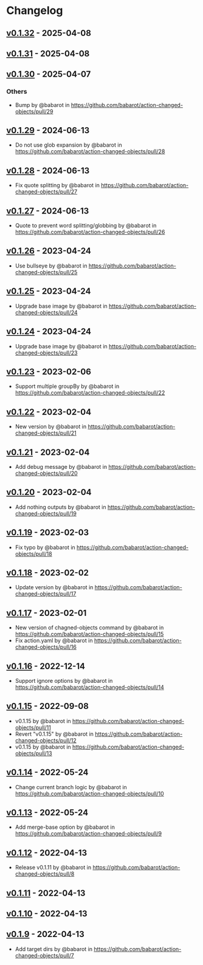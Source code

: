 # Changelog

## [v0.1.32](https://github.com/babarot/action-changed-objects/compare/v0.1.31...v0.1.32) - 2025-04-08

## [v0.1.31](https://github.com/babarot/action-changed-objects/compare/v0.1.30...v0.1.31) - 2025-04-08

## [v0.1.30](https://github.com/babarot/action-changed-objects/compare/v0.1.29...v0.1.30) - 2025-04-07
### Others
- Bump by @babarot in https://github.com/babarot/action-changed-objects/pull/29

## [v0.1.29](https://github.com/babarot/action-changed-objects/compare/v0.1.28...v0.1.29) - 2024-06-13
- Do not use glob expansion by @babarot in https://github.com/babarot/action-changed-objects/pull/28

## [v0.1.28](https://github.com/babarot/action-changed-objects/compare/v0.1.27...v0.1.28) - 2024-06-13
- Fix quote splitting by @babarot in https://github.com/babarot/action-changed-objects/pull/27

## [v0.1.27](https://github.com/babarot/action-changed-objects/compare/v0.1.26...v0.1.27) - 2024-06-13
- Quote to prevent word splitting/globbing by @babarot in https://github.com/babarot/action-changed-objects/pull/26

## [v0.1.26](https://github.com/babarot/action-changed-objects/compare/v0.1.25...v0.1.26) - 2023-04-24
- Use bullseye by @babarot in https://github.com/babarot/action-changed-objects/pull/25

## [v0.1.25](https://github.com/babarot/action-changed-objects/compare/v0.1.24...v0.1.25) - 2023-04-24
- Upgrade base image by @babarot in https://github.com/babarot/action-changed-objects/pull/24

## [v0.1.24](https://github.com/babarot/action-changed-objects/compare/v0.1.23...v0.1.24) - 2023-04-24
- Upgrade base image by @babarot in https://github.com/babarot/action-changed-objects/pull/23

## [v0.1.23](https://github.com/babarot/action-changed-objects/compare/v0.1.22...v0.1.23) - 2023-02-06
- Support multiple groupBy by @babarot in https://github.com/babarot/action-changed-objects/pull/22

## [v0.1.22](https://github.com/babarot/action-changed-objects/compare/v0.1.21...v0.1.22) - 2023-02-04
- New version by @babarot in https://github.com/babarot/action-changed-objects/pull/21

## [v0.1.21](https://github.com/babarot/action-changed-objects/compare/v0.1.20...v0.1.21) - 2023-02-04
- Add debug message by @babarot in https://github.com/babarot/action-changed-objects/pull/20

## [v0.1.20](https://github.com/babarot/action-changed-objects/compare/v0.1.19...v0.1.20) - 2023-02-04
- Add nothing outputs by @babarot in https://github.com/babarot/action-changed-objects/pull/19

## [v0.1.19](https://github.com/babarot/action-changed-objects/compare/v0.1.18...v0.1.19) - 2023-02-03
- Fix typo by @babarot in https://github.com/babarot/action-changed-objects/pull/18

## [v0.1.18](https://github.com/babarot/action-changed-objects/compare/v0.1.17...v0.1.18) - 2023-02-02
- Update version by @babarot in https://github.com/babarot/action-changed-objects/pull/17

## [v0.1.17](https://github.com/babarot/action-changed-objects/compare/v0.1.16...v0.1.17) - 2023-02-01
- New version of chagned-objects command by @babarot in https://github.com/babarot/action-changed-objects/pull/15
- Fix action.yaml  by @babarot in https://github.com/babarot/action-changed-objects/pull/16

## [v0.1.16](https://github.com/babarot/action-changed-objects/compare/v0.1.15...v0.1.16) - 2022-12-14
- Support ignore options by @babarot in https://github.com/babarot/action-changed-objects/pull/14

## [v0.1.15](https://github.com/babarot/action-changed-objects/compare/v0.1.14...v0.1.15) - 2022-09-08
- v0.1.15 by @babarot in https://github.com/babarot/action-changed-objects/pull/11
- Revert "v0.1.15" by @babarot in https://github.com/babarot/action-changed-objects/pull/12
- v0.1.15 by @babarot in https://github.com/babarot/action-changed-objects/pull/13

## [v0.1.14](https://github.com/babarot/action-changed-objects/compare/v0.1.13...v0.1.14) - 2022-05-24
- Change current branch logic by @babarot in https://github.com/babarot/action-changed-objects/pull/10

## [v0.1.13](https://github.com/babarot/action-changed-objects/compare/v0.1.12...v0.1.13) - 2022-05-24
- Add merge-base option by @babarot in https://github.com/babarot/action-changed-objects/pull/9

## [v0.1.12](https://github.com/babarot/action-changed-objects/compare/v0.1.11...v0.1.12) - 2022-04-13
- Release v0.1.11 by @babarot in https://github.com/babarot/action-changed-objects/pull/8

## [v0.1.11](https://github.com/babarot/action-changed-objects/compare/v0.1.10...v0.1.11) - 2022-04-13

## [v0.1.10](https://github.com/babarot/action-changed-objects/compare/v0.1.9...v0.1.10) - 2022-04-13

## [v0.1.9](https://github.com/babarot/action-changed-objects/compare/v0.1.8...v0.1.9) - 2022-04-13
- Add target dirs by @babarot in https://github.com/babarot/action-changed-objects/pull/7
